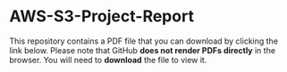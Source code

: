 # AWS-S3-Project-Report
This repository contains a PDF file that you can download by clicking the link below. Please note that GitHub **does not render PDFs directly** in the browser. You will need to **download** the file to view it.

